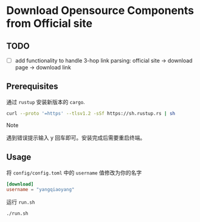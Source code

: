 # Download Opensource Components from Official site

## TODO

- [ ] add functionality to handle 3-hop link parsing: official site -> download page -> download link

## Prerequisites

通过 `rustup` 安装新版本的 `cargo`.

```bash
curl --proto '=https' --tlsv1.2 -sSf https://sh.rustup.rs | sh
```

> [!NOTE]
> 遇到错误提示输入 y 回车即可。安装完成后需要重启终端。

## Usage

将 `config/config.toml` 中的 `username` 值修改为你的名字

```toml
[download]
username = "yangqiaoyang"
```

运行 `run.sh`

```bash
./run.sh
```
